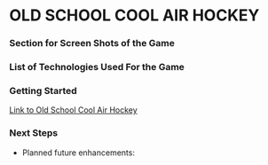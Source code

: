 # OLD SCHOOL COOL AIR HOCKEY

### Section for Screen Shots of the Game

### List of Technologies Used For the Game

### Getting Started

[Link to Old School Cool Air Hockey]()

### Next Steps 

- Planned future enhancements:

